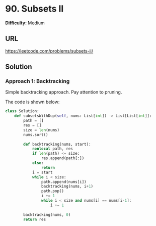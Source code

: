 # 90. Subsets II

**Difficulty:** Medium

## URL

https://leetcode.com/problems/subsets-ii/

## Solution

### Approach 1: Backtracking

Simple backtracking approach. Pay attention to pruning.

The code is shown below:

```python
class Solution:
    def subsetsWithDup(self, nums: List[int]) -> List[List[int]]:
        path = []
        res = []
        size = len(nums)
        nums.sort()
        
        def backtracking(nums, start):
            nonlocal path, res
            if len(path) <= size:
                res.append(path[:])
            else:
                return
            i = start
            while i < size:
                path.append(nums[i])
                backtracking(nums, i+1)
                path.pop()
                i += 1
                while i < size and nums[i] == nums[i-1]:
                    i += 1
                
        backtracking(nums, 0)
        return res
```
